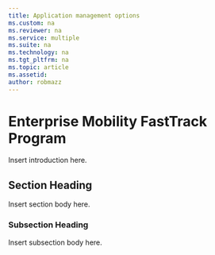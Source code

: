 ```yaml
---
title: Application management options
ms.custom: na
ms.reviewer: na
ms.service: multiple
ms.suite: na
ms.technology: na 
ms.tgt_pltfrm: na
ms.topic: article
ms.assetid:  
author: robmazz
---
```

# Enterprise Mobility FastTrack Program
Insert introduction here.

## Section Heading
Insert section body here.

### Subsection Heading
Insert subsection body here.

